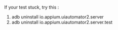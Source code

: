 If your test stuck, try this : 
  1. adb uninstall io.appium.uiautomator2.server
  2. adb uninstall io.appium.uiautomator2.server.test
